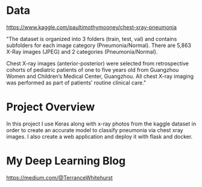 # Data
https://www.kaggle.com/paultimothymooney/chest-xray-pneumonia

"The dataset is organized into 3 folders (train, test, val) and contains subfolders for each image category (Pneumonia/Normal). There are 5,863 X-Ray images (JPEG) and 2 categories (Pneumonia/Normal).

Chest X-ray images (anterior-posterior) were selected from retrospective cohorts of pediatric patients of one to five years old from Guangzhou Women and Children’s Medical Center, Guangzhou. All chest X-ray imaging was performed as part of patients’ routine clinical care."

# Project Overview 
In this project I use Keras along with x-ray photos from the kaggle dataset in order to create an accurate model to classify pneumonia via chest xray images. I also create a web application and deploy it with flask and docker. 

# My Deep Learning Blog
 https://medium.com/@TerranceWhitehurst
